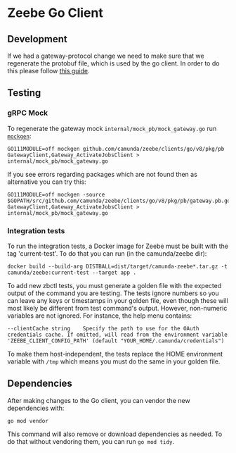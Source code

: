 # Zeebe Go Client

## Development

If we had a gateway-protocol change we need to make sure that we regenerate the protobuf file, which is used by the go client.
In order to do this please follow [this guide](../../gateway-protocol-impl/README.md).

## Testing

### gRPC Mock

To regenerate the gateway mock `internal/mock_pb/mock_gateway.go` run [`mockgen`](https://github.com/golang/mock#installation):

```
GO111MODULE=off mockgen github.com/camunda/zeebe/clients/go/v8/pkg/pb GatewayClient,Gateway_ActivateJobsClient > internal/mock_pb/mock_gateway.go
```

If you see errors regarding packages which are not found then as alternative you can try this:

```
GO111MODULE=off mockgen -source $GOPATH/src/github.com/camunda/zeebe/clients/go/v8/pkg/pb/gateway.pb.go GatewayClient,Gateway_ActivateJobsClient > internal/mock_pb/mock_gateway.go
```

### Integration tests

To run the integration tests, a Docker image for Zeebe must be built with the tag 'current-test'. To do that you can run (in the camunda/zeebe dir):

```
docker build --build-arg DISTBALL=dist/target/camunda-zeebe*.tar.gz -t camunda/zeebe:current-test --target app .
```

To add new zbctl tests, you must generate a golden file with the expected output of the command you are testing. The tests ignore numbers so you can leave any keys or timestamps in your golden file, even though these will most likely be different from test command's output. However, non-numeric variables are not ignored. For instance, the help menu contains:

```
--clientCache string    Specify the path to use for the OAuth credentials cache. If omitted, will read from the environment variable 'ZEEBE_CLIENT_CONFIG_PATH' (default "YOUR_HOME/.camunda/credentials")
```

To make them host-independent, the tests replace the HOME environment variable with `/tmp` which means you must do the same in your golden file.

## Dependencies

After making changes to the Go client, you can vendor the new dependencies with:

```
go mod vendor
```

This command will also remove or download dependencies as needed. To do that without vendoring them, you can run `go mod tidy`.

